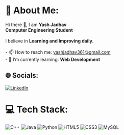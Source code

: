 # 💫 About Me:
Hi there 👋, I am <strong>Yash Jadhav</strong><br> <strong>Computer Engineering Student</strong> <br><br>I believe in <strong>Learning and Improving daily.</strong><br><br>- 📫 How to reach me: yashjadhav361@gmail.com <br>- 🌱 I’m currently learning: **Web Development**


## 🌐 Socials:
[![LinkedIn](https://img.shields.io/badge/LinkedIn-%230077B5.svg?logo=linkedin&logoColor=white)](https://www.linkedin.com/in/yashjadhav07) 

# 💻 Tech Stack:
![C++](https://img.shields.io/badge/c++-%2300599C.svg?style=for-the-badge&logo=c%2B%2B&logoColor=white) ![Java](https://img.shields.io/badge/java-%23ED8B00.svg?style=for-the-badge&logo=java&logoColor=white) ![Python](https://img.shields.io/badge/python-3670A0?style=for-the-badge&logo=python&logoColor=ffdd54) ![HTML5](https://img.shields.io/badge/html5-%23E34F26.svg?style=for-the-badge&logo=html5&logoColor=white) ![CSS3](https://img.shields.io/badge/css3-%231572B6.svg?style=for-the-badge&logo=css3&logoColor=white) <!--![JavaScript](https://img.shields.io/badge/javascript-%23323330.svg?style=for-the-badge&logo=javascript&logoColor=%23F7DF1E) /-->![MySQL](https://img.shields.io/badge/mysql-%2300f.svg?style=for-the-badge&logo=mysql&logoColor=white)

<!-- ![](https://github-readme-stats.vercel.app/api/top-langs/?username=yashjadhav0220&theme=nightowl&hide_border=false&include_all_commits=false&count_private=false&layout=compact) -->

<!-- Proudly created with GPRM ( https://gprm.itsvg.in ) -->


 

 





